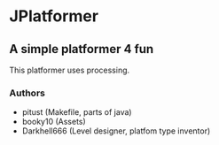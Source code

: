 # JPlatformer
## A simple platformer 4 fun
This platformer uses processing.
### Authors
- pitust (Makefile, parts of java)
- booky10 (Assets)
- Darkhell666 (Level designer, platfom type inventor)
